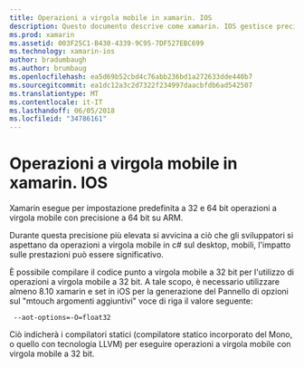 ```yaml
---
title: Operazioni a virgola mobile in xamarin. IOS
description: Questo documento descrive come xamarin. IOS gestisce precisione a 32 e 64 bit operazioni a virgola mobile e viene associato impatto sulle prestazioni.
ms.prod: xamarin
ms.assetid: 003F25C1-B430-4339-9C95-7DF527EBC699
ms.technology: xamarin-ios
author: bradumbaugh
ms.author: brumbaug
ms.openlocfilehash: ea5d69b52cbd4c76abb236bd1a272633dde440b7
ms.sourcegitcommit: ea1dc12a3c2d7322f234997daacbfdb6ad542507
ms.translationtype: MT
ms.contentlocale: it-IT
ms.lasthandoff: 06/05/2018
ms.locfileid: "34786161"
---
```

# <a name="floating-point-operations-in-xamarinios"></a>Operazioni a virgola mobile in xamarin. IOS

Xamarin esegue per impostazione predefinita a 32 e 64 bit operazioni a virgola mobile con precisione a 64 bit su ARM.  

Durante questa precisione più elevata si avvicina a ciò che gli sviluppatori si aspettano da operazioni a virgola mobile in c# sul desktop, mobili, l'impatto sulle prestazioni può essere significativo.

È possibile compilare il codice punto a virgola mobile a 32 bit per l'utilizzo di operazioni a virgola mobile a 32 bit.  A tale scopo, è necessario utilizzare almeno 8.10 xamarin e set in iOS per la generazione del Pannello di opzioni sul "mtouch argomenti aggiuntivi" voce di riga il valore seguente:

     --aot-options=-O=float32

Ciò indicherà i compilatori statici (compilatore statico incorporato del Mono, o quello con tecnologia LLVM) per eseguire operazioni a virgola mobile con virgola mobile a 32 bit.

